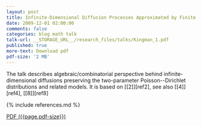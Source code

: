 ```yaml
---
layout: post
title: Infinite-Dimensional Diffusion Processes Approximated by Finite Markov Chains on Partitions
date: 2009-12-01 02:00:00
comments: false
categories: blog math talk
talk-url: __STORAGE_URL__/research_files/talks/Kingman_1.pdf
published: true
more-text: Download pdf
pdf-size: '2 MB'
---
```



The talk describes algebraic/combinatorial perspective behind infinite-dimensional diffusions
preserving the two-parameter Poisson--Dirichlet distributions and related models.
It is based on [[2]][ref2], see also [[4]][ref4], [[8]][ref8]

{% include references.md %}

<!--more-->

<a href="{{ page.talk-url | replace: '__STORAGE_URL__', site.storage_url}}" target="_blank">PDF ({{page.pdf-size}})</a>
